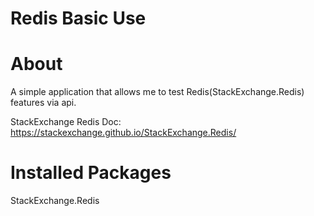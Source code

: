 # Redis Basic Use

# About
A simple application that allows me to test Redis(StackExchange.Redis) features via api.

StackExchange Redis Doc: https://stackexchange.github.io/StackExchange.Redis/

# Installed Packages
StackExchange.Redis
